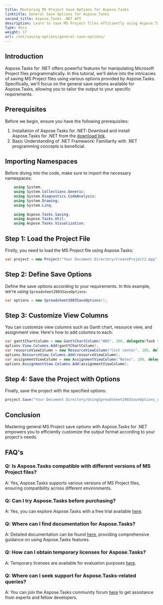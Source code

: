 ```yaml
---
title: Mastering MS Project Save Options for Aspose.Tasks
linktitle: General Save Options for Aspose.Tasks
second_title: Aspose.Tasks .NET API
description: Learn to save MS Project files efficiently using Aspose.Tasks for .NET. Customize output options effortlessly for your projects.
type: docs
weight: 17
url: /net/saving-options/general-save-options/
---
```

## Introduction
Aspose.Tasks for .NET offers powerful features for manipulating Microsoft Project files programmatically. In this tutorial, we'll delve into the intricacies of saving MS Project files using various options provided by Aspose.Tasks. Specifically, we'll focus on the general save options available for Aspose.Tasks, allowing you to tailor the output to your specific requirements.
## Prerequisites
Before we begin, ensure you have the following prerequisites:
1. Installation of Aspose.Tasks for .NET: Download and install Aspose.Tasks for .NET from the [download link](https://releases.aspose.com/tasks/net/).
2. Basic Understanding of .NET Framework: Familiarity with .NET programming concepts is beneficial.

## Importing Namespaces
Before diving into the code, make sure to import the necessary namespaces:
```csharp
    using System;
    using System.Collections.Generic;
    using System.Diagnostics.CodeAnalysis;
    using System.Drawing;
    using System.Linq;
    
    using Aspose.Tasks.Saving;
    using Aspose.Tasks.Util;
    using Aspose.Tasks.Visualization;
```

## Step 1: Load the Project File
Firstly, you need to load the MS Project file using Aspose.Tasks:
```csharp
var project = new Project("Your Document Directory/CreateProject2.mpp");
```
## Step 2: Define Save Options
Define the save options according to your requirements. In this example, we're using `Spreadsheet2003SaveOptions`:
```csharp
var options = new Spreadsheet2003SaveOptions();
```
## Step 3: Customize View Columns
You can customize view columns such as Gantt chart, resource view, and assignment view. Here's how to add columns to each:
```csharp
var ganttChartColumn = new GanttChartColumn("WBS", 100, delegate(Task task) { return task.Get(Tsk.WBS); });
options.View.Columns.Add(ganttChartColumn);
var resourceViewColumn = new ResourceViewColumn("Cost center", 100, delegate(Resource resource) { return resource.Get(Rsc.CostCenter); });
options.ResourceView.Columns.Add(resourceViewColumn);
var assignmentViewColumn = new AssignmentViewColumn("Notes", 200, delegate(ResourceAssignment assignment) { return assignment.Get(Asn.NotesText); });
options.AssignmentView.Columns.Add(assignmentViewColumn);
```
## Step 4: Save the Project with Options
Finally, save the project with the specified options:
```csharp
project.Save("Your Document Directory/UsingSpreadsheet2003SaveOptions_out.xml", options);
```

## Conclusion
Mastering general MS Project save options with Aspose.Tasks for .NET empowers you to efficiently customize the output format according to your project's needs.
## FAQ's
### Q: Is Aspose.Tasks compatible with different versions of MS Project files?
A: Yes, Aspose.Tasks supports various versions of MS Project files, ensuring compatibility across different environments.
### Q: Can I try Aspose.Tasks before purchasing?
A: Yes, you can explore Aspose.Tasks with a free trial available [here](https://releases.aspose.com/).
### Q: Where can I find documentation for Aspose.Tasks?
A: Detailed documentation can be found [here](https://reference.aspose.com/tasks/net/), providing comprehensive guidance on using Aspose.Tasks features.
### Q: How can I obtain temporary licenses for Aspose.Tasks?
A: Temporary licenses are available for evaluation purposes [here](https://purchase.aspose.com/temporary-license/).
### Q: Where can I seek support for Aspose.Tasks-related queries?
A: You can join the Aspose.Tasks community forum [here](https://forum.aspose.com/c/tasks/15) to get assistance from experts and fellow developers.
